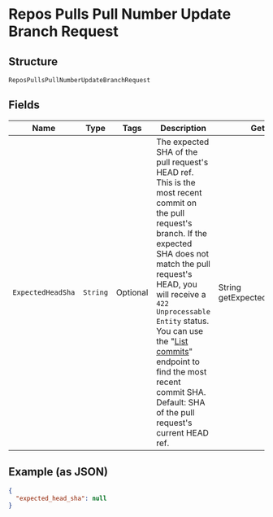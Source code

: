 
# Repos Pulls Pull Number Update Branch Request

## Structure

`ReposPullsPullNumberUpdateBranchRequest`

## Fields

| Name | Type | Tags | Description | Getter | Setter |
|  --- | --- | --- | --- | --- | --- |
| `ExpectedHeadSha` | `String` | Optional | The expected SHA of the pull request's HEAD ref. This is the most recent commit on the pull request's branch. If the expected SHA does not match the pull request's HEAD, you will receive a `422 Unprocessable Entity` status. You can use the "[List commits](https://docs.github.com/rest/reference/repos#list-commits)" endpoint to find the most recent commit SHA. Default: SHA of the pull request's current HEAD ref. | String getExpectedHeadSha() | setExpectedHeadSha(String expectedHeadSha) |

## Example (as JSON)

```json
{
  "expected_head_sha": null
}
```

